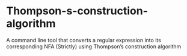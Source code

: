 # Thompson-s-construction-algorithm
A command line tool that converts a regular expression into its corresponding NFA (Strictly) using Thompson’s construction algorithm
